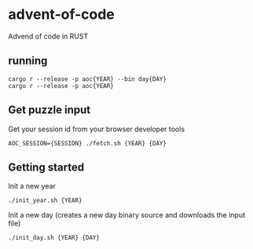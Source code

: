 # advent-of-code
Advend of code in RUST

## running 
``` 
cargo r --release -p aoc{YEAR} --bin day{DAY}
cargo r --release -p aoc{YEAR}
```

## Get puzzle input
Get your session id from your browser developer tools
```
AOC_SESSION={SESSION} ./fetch.sh {YEAR} {DAY}
```

## Getting started
Init a new year
```
./init_year.sh {YEAR}
```
Init a new day (creates a new day binary source and downloads the input file)
```
./init_day.sh {YEAR} {DAY}
```
